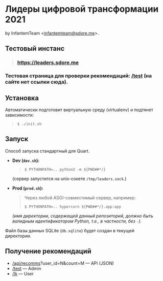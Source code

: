 # Лидеры цифровой трансформации 2021

by InfantemTeam \<infantemteam@sdore.me>.


## Тестовый инстанс
> ### https://leaders.sdore.me
### Тестовая страница для проверки рекомендаций: [/test](https://leaders.sdore.me/test) (на сайте нет ссылки сюда).


## Установка
Автоматически подготовит виртуальную среду (virtualenv) и подтянет зависимости:
> ```console
> $ ./init.sh
> ```


## Запуск
Способ запуска стандартный для Quart.
* **Dev (`dev.sh`):**
  > ```console
  > $ PYTHONPATH=.. python3 -m ${PWD##*/}
  > ```
  (сервер запустится на unix-сокете `/tmp/leaders.sock`.)
* **Prod (`prod.sh`):**
  > Через любой ASGI-совместимый сервер, например:
  > ```console
  > $ PYTHONPATH=.. hypercorn ${PWD##*/}.app:app
  > ```

  _(имя директории, содержащей данный репозиторий, должно быть валидным идентификатором Python, т.е., в частности, без `-`)._

Файл базы данных SQLite (`db.sqlite`) будет создан в текущей директории.


## Получение рекомендаций
- [/api/recomms](https://leaders.sdore.me/api/recomms)?user\_id=N&count=M — API (JSON)
- [/test](https://leaders.sdore.me/test) — Admin
- [/lk](https://leaders.sdore.me/lk) — User
